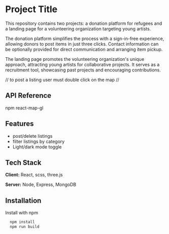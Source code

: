 
# Project Title

This repository contains two projects: a donation platform for refugees and a landing page for a volunteering organization targeting young artists.

The donation platform simplifies the process with a sign-in-free experience, allowing donors to post items in just three clicks. Contact information can be optionally provided for direct communication and arranging item pickup.

The landing page promotes the volunteering organization's unique approach, attracting young artists for collaborative projects. It serves as a recruitment tool, showcasing past projects and encouraging contributions.


// to post a listing user must double click on the map //
## API Reference

npm react-map-gl

  <ReactMapGL
        initialViewState={{}}
        mapboxAccessToken={}
        mapStyle={}
      >



## Features

- post/delete listings
- filter listings by category
- Light/dark mode toggle




## Tech Stack

**Client:** React, scss, three.js

**Server:** Node, Express, MongoDB


## Installation

Install with npm

```bash
  npm install 
  npm run build
```
    